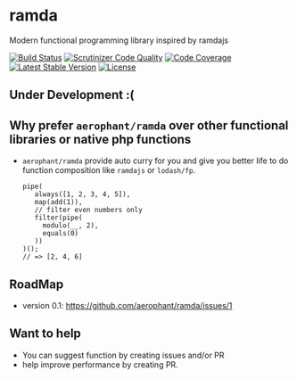 # ramda
Modern functional programming library inspired by ramdajs

[![Build Status](https://travis-ci.org/aerophant/ramda.svg?branch=master)](https://travis-ci.org/aerophant/ramda) [![Scrutinizer Code Quality](https://scrutinizer-ci.com/g/aerophant/ramda/badges/quality-score.png?b=master)](https://scrutinizer-ci.com/g/aerophant/ramda/?branch=master) [![Code Coverage](https://scrutinizer-ci.com/g/aerophant/ramda/badges/coverage.png?b=master)](https://scrutinizer-ci.com/g/aerophant/ramda/?branch=master) [![Latest Stable Version](https://poser.pugx.org/aerophant/ramda/v/stable)](https://packagist.org/packages/aerophant/ramda) [![License](https://poser.pugx.org/aerophant/ramda/license)](https://packagist.org/packages/aerophant/ramda)

## Under Development :(

## Why prefer `aerophant/ramda` over other functional libraries or native php functions
- `aerophant/ramda` provide auto curry for you and give you better life to do function composition like `ramdajs` or `lodash/fp`.

      pipe(
         always([1, 2, 3, 4, 5]),
         map(add(1)),
         // filter even numbers only
         filter(pipe(
           modulo(__, 2),
           equals(0)
         ))
      )();
      // => [2, 4, 6]
      
## RoadMap
- version 0.1: https://github.com/aerophant/ramda/issues/1
    
## Want to help
- You can suggest function by creating issues and/or PR
- help improve performance by creating PR.
